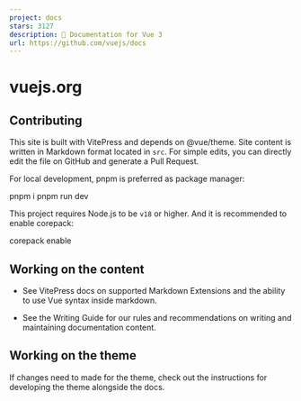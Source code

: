 ```yaml
---
project: docs
stars: 3127
description: 📄 Documentation for Vue 3
url: https://github.com/vuejs/docs
---
```


vuejs.org
=========

Contributing
------------

This site is built with VitePress and depends on @vue/theme. Site content is written in Markdown format located in `src`. For simple edits, you can directly edit the file on GitHub and generate a Pull Request.

For local development, pnpm is preferred as package manager:

pnpm i
pnpm run dev

This project requires Node.js to be `v18` or higher. And it is recommended to enable corepack:

corepack enable

Working on the content
----------------------

-   See VitePress docs on supported Markdown Extensions and the ability to use Vue syntax inside markdown.
    
-   See the Writing Guide for our rules and recommendations on writing and maintaining documentation content.
    

Working on the theme
--------------------

If changes need to made for the theme, check out the instructions for developing the theme alongside the docs.
